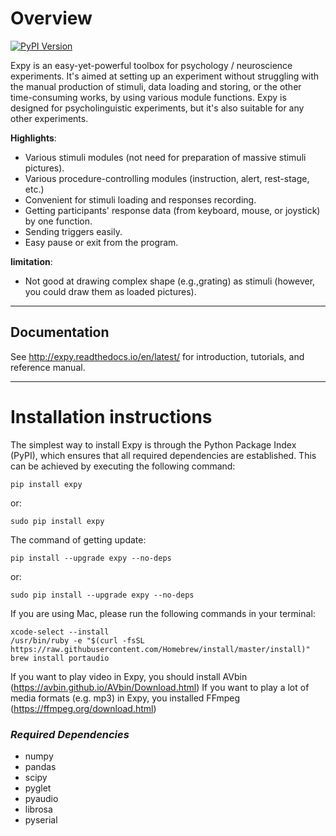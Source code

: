 # Overview

[![PyPI Version][pypi-v-image]][pypi-v-link]

[pypi-v-image]: https://img.shields.io/pypi/v/expy.png
[pypi-v-link]: https://pypi.python.org/pypi/expy

Expy is an easy-yet-powerful toolbox for psychology / neuroscience experiments. It's aimed at setting up an experiment without struggling with the manual production of stimuli, data loading and storing, or the other time-consuming works, by using various module functions.
Expy is designed for psycholinguistic experiments, but it's also suitable for any other experiments.

**Highlights**:

- Various stimuli modules (not need for preparation of massive stimuli pictures).
- Various procedure-controlling modules (instruction, alert, rest-stage, etc.)
- Convenient for stimuli loading and responses recording.
- Getting participants' response data (from keyboard, mouse, or joystick) by one function.
- Sending triggers easily.
- Easy pause or exit from the program.

**limitation**:

- Not good at drawing complex shape (e.g.,grating) as stimuli (however, you could draw them as loaded pictures).

---
## Documentation
See http://expy.readthedocs.io/en/latest/ for introduction, tutorials, and reference manual.

---
# Installation instructions

The simplest way to install Expy is through the Python Package Index (PyPI), which ensures that all required dependencies are established. This can be achieved by executing the following command:

```
pip install expy
```
or:
```
sudo pip install expy
```

The command of getting update:
```
pip install --upgrade expy --no-deps
```
or:
```
sudo pip install --upgrade expy --no-deps
```

If you are using Mac, please run the following commands in your terminal:
```
xcode-select --install
/usr/bin/ruby -e "$(curl -fsSL https://raw.githubusercontent.com/Homebrew/install/master/install)"
brew install portaudio
```

If you want to play video in Expy, you should install AVbin (https://avbin.github.io/AVbin/Download.html)
If you want to play a lot of media formats (e.g. mp3) in Expy, you installed FFmpeg (https://ffmpeg.org/download.html)


### *Required Dependencies*

- numpy
- pandas
- scipy
- pyglet
- pyaudio
- librosa
- pyserial
